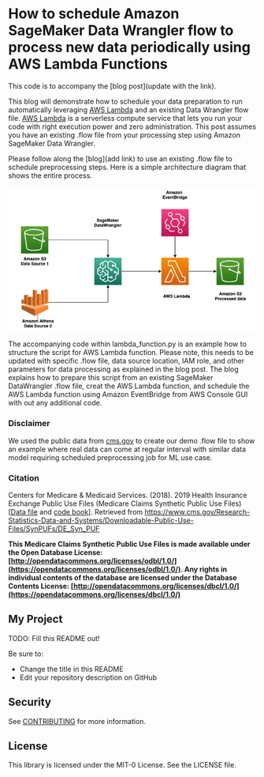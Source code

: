 # How to schedule Amazon SageMaker Data Wrangler flow to process new data periodically using AWS Lambda Functions

This code is to accompany the [blog post](update with the link).

This blog will demonstrate how to schedule your data preparation to run automatically leveraging [AWS Lambda](https://aws.amazon.com/lambda/) and an existing Data Wrangler flow file. [AWS Lambda](https://aws.amazon.com/lambda/) is a serverless compute service that lets you run your code with right execution power and zero administration. This post assumes you have an existing .flow file from your processing step using Amazon SageMaker Data Wrangler. 

Please follow along the [blog](add link) to use an existing .flow file to schedule preprocessing steps. Here is a simple architecture diagram that shows the entire process.

![arc_dia](images/SMDW_Scheduling.png)

The accompanying code within lambda_function.py is an example how to structure the script for AWS Lambda function. Please note, this needs to be updated with specific .flow file, data source location, IAM role, and other parameters for data processing as explained in the blog post. The blog explains how to prepare this script from an existing SageMaker DataWrangler .flow file, creat the AWS Lambda function, and schedule the AWS Lambda function using Amazon EventBridge from AWS Console GUI with out any additional code. 

### Disclaimer

We used the public data from [cms.gov](https://www.cms.gov/Research-Statistics-Data-and-Systems/Downloadable-Public-Use-Files/SynPUFs/DE_Syn_PUF) to create our demo .flow file to show an example where real data can come at regular interval with similar data model requiring scheduled preprocessing job for ML use case. 

### Citation

Centers for Medicare & Medicaid Services. (2018). 2019 Health Insurance Exchange Public Use Files (Medicare Claims Synthetic Public Use Files) [[Data file](https://www.cms.gov/Research-Statistics-Data-and-Systems/Downloadable-Public-Use-Files/SynPUFs/Downloads/SynPUF_DUG.pdf) and [code book](https://www.cms.gov/files/document/de-10-codebook.pdf-0)]. Retrieved from https://www.cms.gov/Research-Statistics-Data-and-Systems/Downloadable-Public-Use-Files/SynPUFs/DE_Syn_PUF

**This Medicare Claims Synthetic Public Use Files is made available under the Open Database License: [http://opendatacommons.org/licenses/odbl/1.0/](https://opendatacommons.org/licenses/odbl/1.0/). Any rights in individual contents of the database are licensed under the Database Contents License: [http://opendatacommons.org/licenses/dbcl/1.0/](https://opendatacommons.org/licenses/dbcl/1.0/)**


## My Project

TODO: Fill this README out!

Be sure to:

* Change the title in this README
* Edit your repository description on GitHub

## Security

See [CONTRIBUTING](CONTRIBUTING.md#security-issue-notifications) for more information.

## License

This library is licensed under the MIT-0 License. See the LICENSE file.

